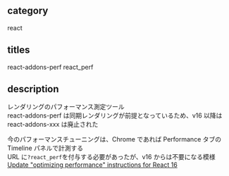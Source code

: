 ## category

react

## titles

react-addons-perf
react_perf

## description

レンダリングのパフォーマンス測定ツール  
react-addons-perf は同期レンダリングが前提となっているため、v16 以降は react-addons-xxx は廃止された

今のパフォーマンスチューニングは、Chrome であれば Performance タブの Timeline パネルで計測する  
URL に`?react_perf`を付与する必要があったが、v16 からは不要になる模様  
<a href="https://github.com/reactjs/reactjs.org/pull/356" target="_blank">Update "optimizing performance" instructions for React 16</a>
